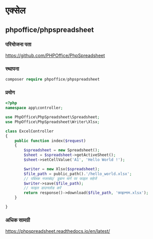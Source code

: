 # एक्सेल

## phpoffice/phpspreadsheet

### परियोजना पता

https://github.com/PHPOffice/PhpSpreadsheet

### स्थापना

```php
composer require phpoffice/phpspreadsheet
```

### प्रयोग

```php
<?php
namespace app\controller;

use PhpOffice\PhpSpreadsheet\Spreadsheet;
use PhpOffice\PhpSpreadsheet\Writer\Xlsx;

class ExcelController
{
    public function index($request)
    {
        $spreadsheet = new Spreadsheet();
        $sheet = $spreadsheet->getActiveSheet();
        $sheet->setCellValue('A1', 'Hello World !');

        $writer = new Xlsx($spreadsheet);
        $file_path = public_path().'/hello_world.xlsx';
        // पब्लिक नजरबंद/ डुबान मार्ग पर फाइल सहेजें
        $writer->save($file_path);
        // फाइल डाउनलोड करें
        return response()->download($file_path, 'फ़ाइल्नाम.xlsx');
    }

}
```

### अधिक सामग्री

https://phpspreadsheet.readthedocs.io/en/latest/
